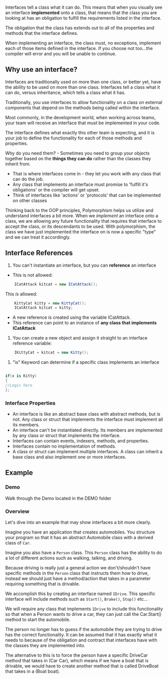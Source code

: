 
Interfaces tell a class what it can do. This means that when you visually see an interface **implemented** onto a class, that means that the class you are looking at has an obligation to fulfill the requirements listed in the interface.

The obligation that the class has extends out to all of the properties and methods that the interface defines.

When implementing an interface, the class must, no exceptions, implement each of those items defined in the interface. If you choose not too...the compiler will error and you will be unable to continue.


## Why use an interface?

Interfaces are traditionally used on more than one class, or better yet, have the ability to be used on more than one class. Interfaces tell a class what it can do, versus inheritance, which tells a class what it has.

Traditionally, you use interfaces to allow functionality on a class on external components that depend on the methods being called within the interface.

Most commonly, in the development world, when working across teams, your team will receive an interface that must be implemented in your code.

The interface defines what exactly this other team is expecting, and it is your job to define the functionality for each of those methods and properties.

Why do you need them?
	- Sometimes you need to group your objects together based on the **things they can do** rather than the classes they inherit from.
  - That is where interfaces come in - they let you work with any class that can do the job.
  - Any class that implements an interface must promise to 'fulfill it's obligations' or the compiler will get upset.
  - Think of interfaces like 'actions' or 'protocols' that can be implemented on other classes

Thinking back to the OOP principles, Polymorphism helps us utilize and understand interfaces a bit more. When we *implement* an interface onto a class, we are allowing any future functionality that requires that interface to accept the class, or its descendants to be used. With polymorphism, the class we have just implemented the interface on is now a specific "type" and we can treat it accordingly.


## Interface References

1. You can't instantiate an interface, but you can **reference** an interface
- This is not allowed:
```csharp
	ICatAttack kitcat = new ICatAttack();
```

This *is* allowed:

```csharp
	KittyCat kitty = new KittyCat();
    ICatAttack kitcat = kitty;
```
- A new reference is created using the variable ICatAttack.
- This reference can point to an instance of **any class that implements ICatAttack**

1. You can create a new object and assign it straight to an interface reference variable:

```csharp
	IKittyCat = kitcat = new Kitty();
```

1. "is" Keyword can determine if a specific class implements an interface

```csharp

if(x is Kitty)
{
//Logic here
};

```

### Interface Properties

- An interface is like an abstract base class with abstract methods, but is not. Any class or struct that implements the interface must implement all its members.
- An interface can't be instantiated directly. Its members are implemented by any class or struct that implements the interface.
- Interfaces can contain events, indexers, methods, and properties.
- Interfaces contain no implementation of methods.
- A class or struct can implement multiple interfaces. A class can inherit a base class and also implement one or more interfaces.



## Example

### Demo
Walk through the Demo located in the DEMO folder

### Overview
Let's dive into an example that may show interfaces a bit more clearly.

Imagine you have an application that creates automobiles. You structure your program so that it has an abstract Automobile class with a derived class of `Car`.

Imagine you also have a `Person` class. This `Person` class has the ability to do a lot of different actions such as walking, talking, and driving.

Because driving is really just a general action we don't/shouldn't have specific methods in the `Person` class that instructs them how to drive, instead we should just have a method/action that takes in a parameter requiring something that is drivable.

We accomplish this by creating an interface named `IDrive`. This specific interface will include methods such as `Start()`, `Brake()`, `Stop()` etc...

We will require any class that implements `IDrive` to include this functionality so that when a Person wants to drive a car, they can just call the Car.Start() method to start the automobile.

The person no longer has to guess if the automobile they are trying to drive has the correct functionality. It can be assumed that it has exactly what it needs to because of the obligation and contract that interfaces have with the classes they are implemented into.

The alternative to this is to force the person have a specific DriveCar method that takes in (Car Car), which means if we have a boat that is drivable, we would have to create another method that is called DriveBoat that takes in a (Boat boat).
